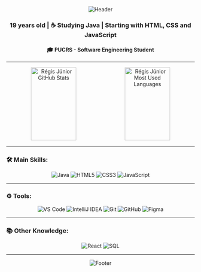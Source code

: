 <div align="center">
  <img src="https://capsule-render.vercel.app/api?type=waving&height=100&color=52796f&text=Régis%20Júnior&section=header&fontColor=eff6e0&fontAlign=50&animation=fadeIn&fontSize=50" alt="Header" />
</div>

<div align="center">
  <h3>19 years old | ☕ Studying Java | </> Starting with HTML, CSS and JavaScript</h3>
  <h4>🎓 PUCRS - Software Engineering Student</h4>
</div>

---

<div align="center">  
  <img width="49%" height="195px" src="https://github-readme-stats.vercel.app/api?username=regisamxjr&show_icons=true&count_private=true&hide_border=true&title_color=6ab04c&icon_color=6ab04c&text_color=dcdde1&bg_color=0d1117" alt="Régis Júnior GitHub Stats" /> 
  <img width="49%" height="195px" src="https://github-readme-stats.vercel.app/api/top-langs/?username=regisamxjr&layout=compact&hide_border=true&title_color=6ab04c&text_color=dcdde1&bg_color=0d1117" alt="Régis Júnior Most Used Languages" />
</div>

---

### 🛠 Main Skills:

<div align="center">
  <img src="https://img.shields.io/badge/Java-007396?style=for-the-badge&logo=java&logoColor=white" alt="Java">
  <img src="https://img.shields.io/badge/HTML5-E34F26?style=for-the-badge&logo=html5&logoColor=white" alt="HTML5">
  <img src="https://img.shields.io/badge/CSS3-1572B6?style=for-the-badge&logo=css3&logoColor=white" alt="CSS3">
  <img src="https://img.shields.io/badge/JavaScript-F7DF1E?style=for-the-badge&logo=javascript&logoColor=black" alt="JavaScript">
</div>

---

### ⚙️ Tools:

<div align="center">
  <img src="https://img.shields.io/badge/VS%20Code-007ACC?style=for-the-badge&logo=visual-studio-code&logoColor=white" alt="VS Code">
  <img src="https://img.shields.io/badge/IntelliJ-000000?style=for-the-badge&logo=intellij-idea&logoColor=white" alt="IntelliJ IDEA">
  <img src="https://img.shields.io/badge/Git-F05032?style=for-the-badge&logo=git&logoColor=white" alt="Git">
  <img src="https://img.shields.io/badge/GitHub-181717?style=for-the-badge&logo=github&logoColor=white" alt="GitHub">
  <img src="https://img.shields.io/badge/Figma-F24E1E?style=for-the-badge&logo=figma&logoColor=white" alt="Figma">
</div>

---

### 📚 Other Knowledge:

<div align="center">
  <img src="https://img.shields.io/badge/React-61DAFB?style=for-the-badge&logo=react&logoColor=black" alt="React">
  <img src="https://img.shields.io/badge/SQL-4479A1?style=for-the-badge&logo=postgresql&logoColor=white" alt="SQL">
</div>

---

<div align="center">
  <img src="https://capsule-render.vercel.app/api?type=waving&height=100&color=52796f&section=footer" alt="Footer" />
</div>
